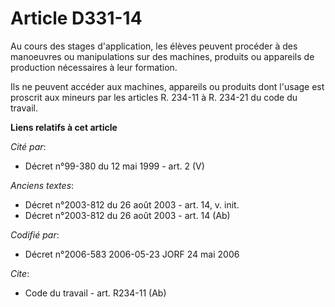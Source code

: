 # Article D331-14

Au cours des stages d'application, les élèves peuvent procéder à des manoeuvres ou manipulations sur des machines, produits
ou appareils de production nécessaires à leur formation. 

Ils ne peuvent accéder aux machines, appareils ou produits dont l'usage est proscrit aux mineurs par les articles R. 234-11 à
R. 234-21 du code du travail.

**Liens relatifs à cet article**

_Cité par_:

  - Décret n°99-380 du 12 mai 1999 - art. 2 (V)

_Anciens textes_:

  - Décret n°2003-812 du 26 août 2003 - art. 14, v. init.
  - Décret n°2003-812 du 26 août 2003 - art. 14 (Ab)

_Codifié par_:

  - Décret n°2006-583 2006-05-23 JORF 24 mai 2006

_Cite_:

  - Code du travail - art. R234-11 (Ab)
